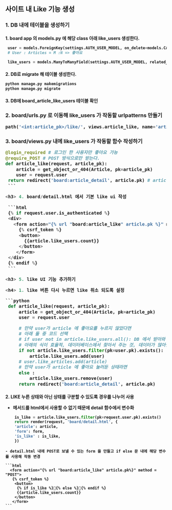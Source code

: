<h2> 사이트 내 Like 기능 생성

<h3> 1. DB 내에 테이블을 생성하기

   <h4> 1. board app 의 models.py 에 해당 class 아래 like_users 생성한다.
   
   ```python
    user = models.ForeignKey(settings.AUTH_USER_MODEL, on_delete=models.CASCADE)
    # User : Articles = M :N => 좋아요

    like_users = models.ManyToManyField(settings.AUTH_USER_MODEL, related_name='like_articles')
   ```

   <h4> 2. DB로 migrate 해 테이블 생성한다.
   
   ```python
   python manage.py makemigrations 
   python manage.py migrate 
   ```

   <h4> 3. DB에 board_article_like_users 테이블 확인
   
<h3> 2. board/urls.py 로 이동해 like_users 가 작동할 urlpatterns 만들기
   
   ```python
   path('<int:article_pk>/like/', views.article_like, name='article_like')
   ```

<h3> 3. board/views.py 내에 like_users 가 작동할 함수 작성하기
   
   ```python
   @login_required # 로그인 한 사용자만 좋아요 가능
   @require_POST # POST 방식으로만 받는다.
   def article_like(request, article_pk):
       article = get_object_or_404(Article, pk=article_pk)
       user = request.user
    return redirect('board:article_detail', article.pk) # article pk로 넘겨서 html에서 받는다.
    ```

<h3> 4. board/detail.html 에서 기본 like ui 작성

    ```html
    {% if request.user.is_authenticated %} 
    <div>
      <form action="{% url "board:article_like" article.pk %}" method = "POST">
        {% csrf_token %}
        <button>
          {{article.like_users.count}}
        </button>
       </form>
    </div>
    {% endif %}
    ```

<h3> 5. like UI 기능 추가하기

   <h4> 1. like 버튼 다시 누르면 like 취소 되도록 설정
   
   ```python
    def article_like(request, article_pk):
        article = get_object_or_404(Article, pk=article_pk)
        user = request.user

        # 만약 user가 article 에 좋아요를 누르지 않았다면
        # 아래 둘 중 코드 선택 
        # if user not in article.like_users.all(): DB 에서 받아와 파이썬에서 데이터를 처리
        # 아래의 식이 효율적, 데이터베이스에서 찾아서 주는 것, 데이터가 많아질수록 더욱 효율성이 높다.
        if not article.like_users.filter(pk=user.pk).exists():
            article.like_users.add(user)
        # user.like_articles.add(article)
        # 만약 user가 article 에 좋아요 눌러둔 상태라면
        else :
            article.like_users.remove(user)
        return redirect('board:article_detail', article.pk)
   ```

   <h4> 2. LIKE 누른 상태와 아닌 상태를 구분할 수 있도록 경우를 나누어 사용
   
   - 메서드를 html에서 사용할 수 없기 때문에 detail 함수에서 변수화
   
```python
    is_like = article.like_users.filter(pk=request.user.pk).exists()
    return render(request, 'board/detail.html', {
    'article': article,
    'form': form,
    'is_like' : is_like,
    })
```

    - detail.html 내에 POST로 보낼 수 있는 form 을 만들고 if else 문 내에 해당 변수를 사용해 작동 변경

    ```html
      <form action="{% url "board:article_like" article.pk%}" method = "POST">
       {% csrf_token %}
        <button>
         {% if is_like %}💖{% else %}🫤{% endif %}
         {{article.like_users.count}}
        </button>
       </form>
    ```



    
